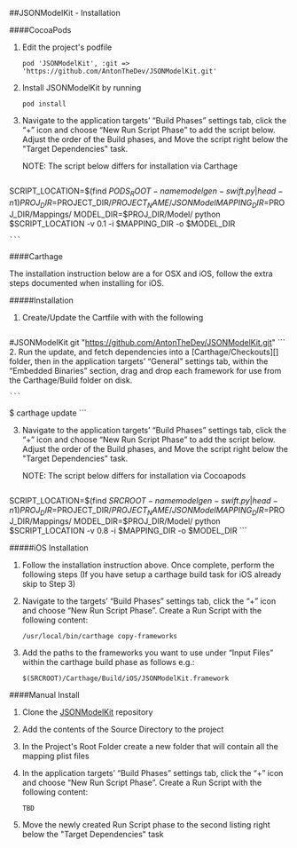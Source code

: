 ##JSONModelKit - Installation

####CocoaPods

1. Edit the project's podfile

	```
    pod 'JSONModelKit', :git => 'https://github.com/AntonTheDev/JSONModelKit.git' 
	```
2. Install JSONModelKit by running

    ```
    pod install
    ```
3. Navigate to the application targets’ “Build Phases” settings tab, click the “+” icon and choose “New Run Script Phase” to add the script below. Adjust the order of the Build phases, and Move the script right below the "Target Dependencies" task.

	NOTE: The script below differs for installation via Carthage

	```	
SCRIPT_LOCATION=$(find ${PODS_ROOT} -name modelgen-swift.py | head -n 1)
PROJ_DIR=$PROJECT_DIR/$PROJECT_NAME/JSONModel
MAPPING_DIR=$PROJ_DIR/Mappings/
MODEL_DIR=$PROJ_DIR/Model/
python $SCRIPT_LOCATION -v 0.1 -i $MAPPING_DIR -o $MODEL_DIR

	```
	
####Carthage

The installation instruction below are a for OSX and iOS, follow the extra steps documented when installing for iOS.

#####Installation

1. Create/Update the Cartfile with with the following
	
	```
#JSONModelKit
git "https://github.com/AntonTheDev/JSONModelKit.git"
	```
2. Run the update, and fetch dependencies into a [Carthage/Checkouts][] folder, then in the application targets’ “General” settings tab, within the “Embedded Binaries” section, drag and drop each framework for use from the Carthage/Build folder on disk.
	
	```
$ carthage update
	```

3. Navigate to the application targets’ “Build Phases” settings tab, click the “+” icon and choose “New Run Script Phase” to add the script below. Adjust the order of the Build phases, and Move the script right below the "Target Dependencies" task.

	NOTE: The script below differs for installation via Cocoapods

	```
SCRIPT_LOCATION=$(find $SRCROOT -name modelgen-swift.py | head -n 1)
PROJ_DIR=$PROJECT_DIR/$PROJECT_NAME/JSONModel
MAPPING_DIR=$PROJ_DIR/Mappings/
MODEL_DIR=$PROJ_DIR/Model/
python $SCRIPT_LOCATION -v 0.8 -i $MAPPING_DIR -o $MODEL_DIR
	```


#####iOS Installation

1. Follow the installation instruction above. Once complete, perform the following steps
(If you have setup a carthage build task for iOS already skip to Step 3) 
2. Navigate to the targets’ “Build Phases” settings tab, click the “+” icon and choose “New Run Script Phase”. Create a Run Script with the following content:

  	```
  	/usr/local/bin/carthage copy-frameworks
  	```
  	
3. Add the paths to the frameworks you want to use under “Input Files” within the carthage build phase as follows e.g.:

	```
 	$(SRCROOT)/Carthage/Build/iOS/JSONModelKit.framework
  	
  	```
  	
  	
####Manual Install

1. Clone the [JSONModelKit](https://github.com/AntonTheDev/JSONModelKit.git) repository 
2. Add the contents of the Source Directory to the project
3. In the Project's Root Folder create a new folder that will contain all the mapping plist files
4. In the application targets’ “Build Phases” settings tab, click the “+” icon and choose “New Run Script Phase”. Create a Run Script with the following content:
	
	``` 
	TBD

	```
	
4. Move the newly created Run Script phase to the second listing right below the "Target Dependencies" task


